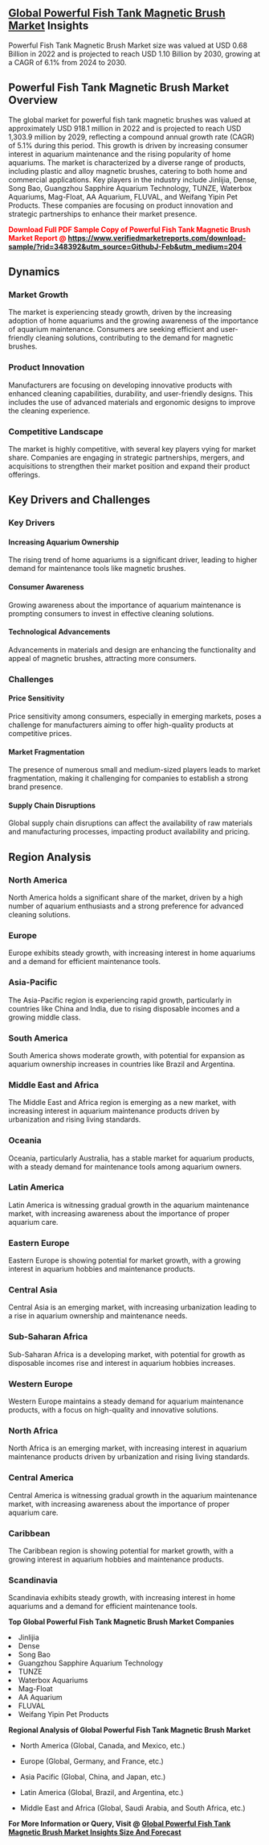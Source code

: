 <h2><a href="https://www.verifiedmarketreports.com/download-sample/?rid=348392&amp;utm_source=GithubJ&amp;utm_medium=204" target="_blank">Global Powerful Fish Tank Magnetic Brush Market</a> Insights</h2><p>Powerful Fish Tank Magnetic Brush Market size was valued at USD 0.68 Billion in 2022 and is projected to reach USD 1.10 Billion by 2030, growing at a CAGR of 6.1% from 2024 to 2030.</p><p> <h2>Powerful Fish Tank Magnetic Brush Market Overview</h2> <p>The global market for powerful fish tank magnetic brushes was valued at approximately USD 918.1 million in 2022 and is projected to reach USD 1,303.9 million by 2029, reflecting a compound annual growth rate (CAGR) of 5.1% during this period. This growth is driven by increasing consumer interest in aquarium maintenance and the rising popularity of home aquariums. The market is characterized by a diverse range of products, including plastic and alloy magnetic brushes, catering to both home and commercial applications. Key players in the industry include Jinlijia, Dense, Song Bao, Guangzhou Sapphire Aquarium Technology, TUNZE, Waterbox Aquariums, Mag-Float, AA Aquarium, FLUVAL, and Weifang Yipin Pet Products. These companies are focusing on product innovation and strategic partnerships to enhance their market presence. </p> <p><strong><p><span class=""><span style="color: #ff0000;"><strong>Download Full PDF Sample Copy of Powerful Fish Tank Magnetic Brush Market Report</strong> @ </span><a href="https://www.verifiedmarketreports.com/download-sample/?rid=348392&amp;utm_source=GithubJ-Feb&amp;utm_medium=204" target="_blank">https://www.verifiedmarketreports.com/download-sample/?rid=348392&amp;utm_source=GithubJ-Feb&amp;utm_medium=204</a></span></p></strong></p> <h2>Dynamics</h2> <h3>Market Growth</h3> <p>The market is experiencing steady growth, driven by the increasing adoption of home aquariums and the growing awareness of the importance of aquarium maintenance. Consumers are seeking efficient and user-friendly cleaning solutions, contributing to the demand for magnetic brushes. </p> <h3>Product Innovation</h3> <p>Manufacturers are focusing on developing innovative products with enhanced cleaning capabilities, durability, and user-friendly designs. This includes the use of advanced materials and ergonomic designs to improve the cleaning experience. </p> <h3>Competitive Landscape</h3> <p>The market is highly competitive, with several key players vying for market share. Companies are engaging in strategic partnerships, mergers, and acquisitions to strengthen their market position and expand their product offerings. </p> <h2>Key Drivers and Challenges</h2> <h3>Key Drivers</h3> <h4>Increasing Aquarium Ownership</h4> <p>The rising trend of home aquariums is a significant driver, leading to higher demand for maintenance tools like magnetic brushes. </p> <h4>Consumer Awareness</h4> <p>Growing awareness about the importance of aquarium maintenance is prompting consumers to invest in effective cleaning solutions. </p> <h4>Technological Advancements</h4> <p>Advancements in materials and design are enhancing the functionality and appeal of magnetic brushes, attracting more consumers. </p> <h3>Challenges</h3> <h4>Price Sensitivity</h4> <p>Price sensitivity among consumers, especially in emerging markets, poses a challenge for manufacturers aiming to offer high-quality products at competitive prices. </p> <h4>Market Fragmentation</h4> <p>The presence of numerous small and medium-sized players leads to market fragmentation, making it challenging for companies to establish a strong brand presence. </p> <h4>Supply Chain Disruptions</h4> <p>Global supply chain disruptions can affect the availability of raw materials and manufacturing processes, impacting product availability and pricing. </p> <h2>Region Analysis</h2> <h3>North America</h3> <p>North America holds a significant share of the market, driven by a high number of aquarium enthusiasts and a strong preference for advanced cleaning solutions. </p> <h3>Europe</h3> <p>Europe exhibits steady growth, with increasing interest in home aquariums and a demand for efficient maintenance tools. </p> <h3>Asia-Pacific</h3> <p>The Asia-Pacific region is experiencing rapid growth, particularly in countries like China and India, due to rising disposable incomes and a growing middle class. </p> <h3>South America</h3> <p>South America shows moderate growth, with potential for expansion as aquarium ownership increases in countries like Brazil and Argentina. </p> <h3>Middle East and Africa</h3> <p>The Middle East and Africa region is emerging as a new market, with increasing interest in aquarium maintenance products driven by urbanization and rising living standards. </p> <h3>Oceania</h3> <p>Oceania, particularly Australia, has a stable market for aquarium products, with a steady demand for maintenance tools among aquarium owners. </p> <h3>Latin America</h3> <p>Latin America is witnessing gradual growth in the aquarium maintenance market, with increasing awareness about the importance of proper aquarium care. </p> <h3>Eastern Europe</h3> <p>Eastern Europe is showing potential for market growth, with a growing interest in aquarium hobbies and maintenance products. </p> <h3>Central Asia</h3> <p>Central Asia is an emerging market, with increasing urbanization leading to a rise in aquarium ownership and maintenance needs. </p> <h3>Sub-Saharan Africa</h3> <p>Sub-Saharan Africa is a developing market, with potential for growth as disposable incomes rise and interest in aquarium hobbies increases. </p> <h3>Western Europe</h3> <p>Western Europe maintains a steady demand for aquarium maintenance products, with a focus on high-quality and innovative solutions. </p> <h3>North Africa</h3> <p>North Africa is an emerging market, with increasing interest in aquarium maintenance products driven by urbanization and rising living standards. </p> <h3>Central America</h3> <p>Central America is witnessing gradual growth in the aquarium maintenance market, with increasing awareness about the importance of proper aquarium care. </p> <h3>Caribbean</h3> <p>The Caribbean region is showing potential for market growth, with a growing interest in aquarium hobbies and maintenance products. </p> <h3>Scandinavia</h3> <p>Scandinavia exhibits steady growth, with increasing interest in home aquariums and a demand for efficient maintenance tools.</p><p><strong>Top Global Powerful Fish Tank Magnetic Brush Market Companies</strong></p><div data-test-id=""><p><li>Jinlijia</li><li> Dense</li><li> Song Bao</li><li> Guangzhou Sapphire Aquarium Technology</li><li> TUNZE</li><li> Waterbox Aquariums</li><li> Mag-Float</li><li> AA Aquarium</li><li> FLUVAL</li><li> Weifang Yipin Pet Products</li></p><div><strong>Regional Analysis of&nbsp;Global Powerful Fish Tank Magnetic Brush Market</strong></div><ul><li dir="ltr"><p dir="ltr">North America&nbsp;(Global, Canada, and Mexico, etc.)</p></li><li dir="ltr"><p dir="ltr">Europe (Global, Germany, and France, etc.)</p></li><li dir="ltr"><p dir="ltr">Asia Pacific&nbsp;(Global, China, and Japan, etc.)</p></li><li dir="ltr"><p dir="ltr">Latin America&nbsp;(Global, Brazil, and Argentina, etc.)</p></li><li dir="ltr">Middle East and Africa&nbsp;(Global, Saudi Arabia, and South Africa, etc.)</li></ul><p><strong>For More Information or Query, Visit @&nbsp;</strong><strong><a href="https://www.verifiedmarketreports.com/product/powerful-fish-tank-magnetic-brush-market/?utm_source=GithubJ&amp;utm_medium=204" target="_blank">Global Powerful Fish Tank Magnetic Brush Market Insights Size And Forecast</a></strong></p></div>
